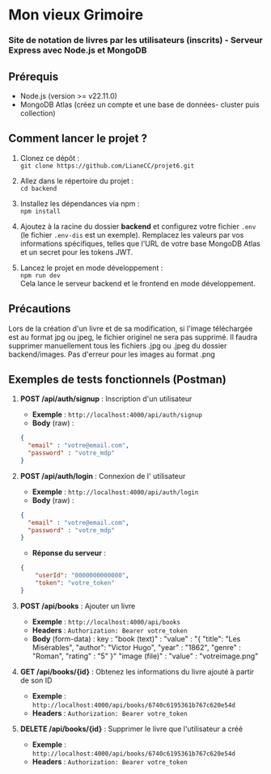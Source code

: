 # Mon vieux Grimoire
### Site de notation de livres par les utilisateurs (inscrits) - Serveur Express avec Node.js et MongoDB

## Prérequis

- Node.js (version >= v22.11.0)
- MongoDB Atlas (créez un compte et une base de données- cluster puis collection)

## Comment lancer le projet ?

1. Clonez ce dépôt :  
   `git clone https://github.com/LianeCC/projet6.git`

2. Allez dans le répertoire du projet :  
   `cd backend`

3. Installez les dépendances via npm :  
   `npm install`

4. Ajoutez à la racine du dossier **backend** et configurez votre fichier `.env` (le fichier `.env-dis` est un exemple). Remplacez les valeurs par vos informations spécifiques, telles que l'URL de votre base MongoDB Atlas et un secret pour les tokens JWT.

5. Lancez le projet en mode développement :  
   `npm run dev`  
   Cela lance le serveur backend et le frontend en mode développement.


## Précautions 

Lors de la création d'un livre et de sa modification, si l'image téléchargée est au format jpg ou jpeg, le fichier originel ne sera pas supprimé. Il faudra supprimer manuellement tous les fichiers .jpg ou .jpeg du dossier backend/images.
Pas d'erreur pour les images au format .png


## Exemples de tests fonctionnels (Postman)

1. **POST /api/auth/signup** : Inscription d'un utilisateur  
    - **Exemple** : `http://localhost:4000/api/auth/signup`  
    - **Body** (raw) : 
     ```json
     {
       "email" : "votre@email.com",
       "password" : "votre_mdp"
     }
     ```

2. **POST /api/auth/login** : Connexion de l' utilisateur
    - **Exemple** : `http://localhost:4000/api/auth/login`    
    - **Body** (raw) : 
     ```json
     {
       "email" : "votre@email.com",
       "password" : "votre_mdp"
     }
     ```
    - **Réponse du serveur** : 
    ```json
    {
        "userId": "0000000000000",
        "token": "votre_token"
    }
    ```


3. **POST /api/books** : Ajouter un livre    
    - **Exemple** : `http://localhost:4000/api/books`  
    - **Headers** : `Authorization: Bearer votre_token`
    - **Body** (form-data) : 
        key :
        "book (text)" : "value" : "{
                            "title": "Les Misérables",
                            "author": "Victor Hugo",
                            "year" : "1862",
                            "genre" : "Roman", 
                            "rating" : "5" 
                        }"
        "image (file)" : "value" : "votreimage.png"
     

4. **GET /api/books/{id}** : Obtenez les informations du livre ajouté à partir de son ID  
    - **Exemple** : `http://localhost:4000/api/books/6740c6195361b767c620e54d`  
    - **Headers** : `Authorization: Bearer votre_token`


5. **DELETE /api/books/{id}** : Supprimer le livre que l'utilisateur a créé  
    - **Exemple** : `http://localhost:4000/api/books/6740c6195361b767c620e54d`  
    - **Headers** : `Authorization: Bearer votre_token`
